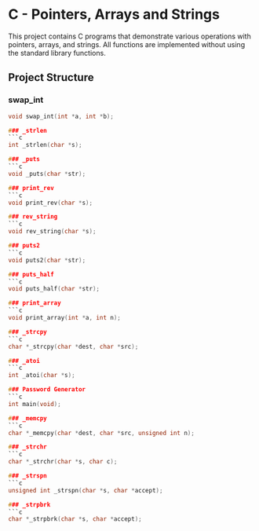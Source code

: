 # C - Pointers, Arrays and Strings

This project contains C programs that demonstrate various operations with pointers, arrays, and strings. All functions are implemented without using the standard library functions.

## Project Structure

### swap_int
```c
void swap_int(int *a, int *b);

### _strlen
```c
int _strlen(char *s);

### _puts
```c
void _puts(char *str);

### print_rev
```c
void print_rev(char *s);

### rev_string
```c
void rev_string(char *s);

### puts2
```c
void puts2(char *str);

### puts_half
```c
void puts_half(char *str);

### print_array
```c
void print_array(int *a, int n);

### _strcpy
```c
char *_strcpy(char *dest, char *src);

### _atoi
```c
int _atoi(char *s);

### Password Generator
```c
int main(void);

### _memcpy
```c
char *_memcpy(char *dest, char *src, unsigned int n);

### _strchr
```c
char *_strchr(char *s, char c);

### _strspn
```c
unsigned int _strspn(char *s, char *accept);

### _strpbrk
```c
char *_strpbrk(char *s, char *accept);
